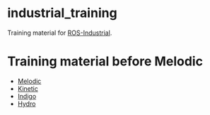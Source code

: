 industrial_training
===================

Training material for [ROS-Industrial](https://industrial-training-master.readthedocs.io).

Training material before Melodic
================================

 - [Melodic](https://industrial-training-master.readthedocs.io/en/melodic/index.html)
 - [Kinetic](https://industrial-training-master.readthedocs.io/en/kinetic/index.html)
 - [Indigo](http://aeswiki.datasys.swri.edu/rositraining/indigo/Exercises/)
 - [Hydro](http://aeswiki.datasys.swri.edu/rositraining/hydro/Exercises/)
